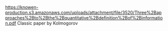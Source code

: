 https://knowen-production.s3.amazonaws.com/uploads/attachment/file/3520/Three%2Bapproaches%2Bto%2Bthe%2Bquantitative%2Bdefinition%2Bof%2Binformation.pdf
Classic paper by Kolmogorov